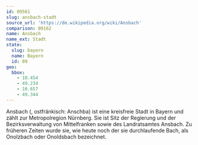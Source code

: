 ```yaml
---
id: 09561
slug: ansbach-stadt
source_url: 'https://de.wikipedia.org/wiki/Ansbach'
comparison: 09162
name: Ansbach
name_ext: Stadt
state:
  slug: bayern
  name: Bayern
  id: 09
geo:
  bbox:
    - 10.454
    - 49.234
    - 10.657
    - 49.344
---
```


Ansbach (, ostfränkisch: Anschba) ist eine kreisfreie Stadt in Bayern und zählt zur Metropolregion Nürnberg. Sie ist Sitz der Regierung und der Bezirksverwaltung von Mittelfranken sowie des Landratsamtes Ansbach. Zu früheren Zeiten wurde sie, wie heute noch der sie durchlaufende Bach, als Onolzbach oder Onoldsbach bezeichnet.
